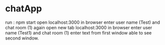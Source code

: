 # chatApp
run : npm start
open localhost:3000 in browser
enter user name (Test) and chat room (1)
again open new tab localhost:3000 in browser 
enter user name (Test1) and chat room (1)
enter text from first window able to see second window.
